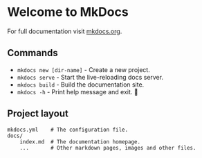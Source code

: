 # Welcome to MkDocs

For full documentation visit [mkdocs.org](https://www.mkdocs.org).

## Commands

* `mkdocs new [dir-name]` - Create a new project.
* `mkdocs serve` - Start the live-reloading docs server.
* `mkdocs build` - Build the documentation site.
* `mkdocs -h` - Print help message and exit. :beer:

## Project layout

    mkdocs.yml    # The configuration file.
    docs/
        index.md  # The documentation homepage.
        ...       # Other markdown pages, images and other files.
